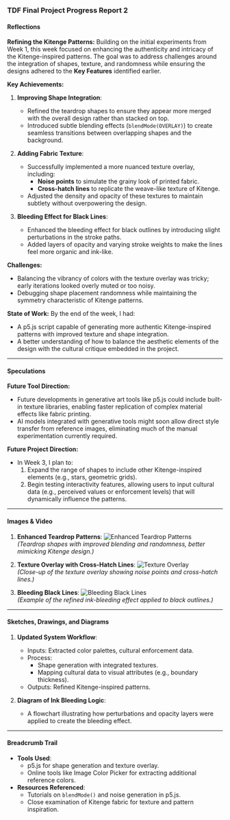 ### TDF Final Project Progress Report 2

#### **Reflections**

**Refining the Kitenge Patterns:**
Building on the initial experiments from Week 1, this week focused on enhancing the authenticity and intricacy of the Kitenge-inspired patterns. The goal was to address challenges around the integration of shapes, texture, and randomness while ensuring the designs adhered to the **Key Features** identified earlier.

**Key Achievements:**
1. **Improving Shape Integration**:
   - Refined the teardrop shapes to ensure they appear more merged with the overall design rather than stacked on top.
   - Introduced subtle blending effects (`blendMode(OVERLAY)`) to create seamless transitions between overlapping shapes and the background.

2. **Adding Fabric Texture**:
   - Successfully implemented a more nuanced texture overlay, including:
     - **Noise points** to simulate the grainy look of printed fabric.
     - **Cross-hatch lines** to replicate the weave-like texture of Kitenge.
   - Adjusted the density and opacity of these textures to maintain subtlety without overpowering the design.

3. **Bleeding Effect for Black Lines**:
   - Enhanced the bleeding effect for black outlines by introducing slight perturbations in the stroke paths.
   - Added layers of opacity and varying stroke weights to make the lines feel more organic and ink-like.

**Challenges:**
- Balancing the vibrancy of colors with the texture overlay was tricky; early iterations looked overly muted or too noisy.
- Debugging shape placement randomness while maintaining the symmetry characteristic of Kitenge patterns.

**State of Work:**
By the end of the week, I had:
- A p5.js script capable of generating more authentic Kitenge-inspired patterns with improved texture and shape integration.
- A better understanding of how to balance the aesthetic elements of the design with the cultural critique embedded in the project.

---

#### **Speculations**

**Future Tool Direction:**
- Future developments in generative art tools like p5.js could include built-in texture libraries, enabling faster replication of complex material effects like fabric printing.
- AI models integrated with generative tools might soon allow direct style transfer from reference images, eliminating much of the manual experimentation currently required.

**Future Project Direction:**
- In Week 3, I plan to:
  1. Expand the range of shapes to include other Kitenge-inspired elements (e.g., stars, geometric grids).
  2. Begin testing interactivity features, allowing users to input cultural data (e.g., perceived values or enforcement levels) that will dynamically influence the patterns.

---

#### **Images & Video**

1. **Enhanced Teardrop Patterns**:
   ![Enhanced Teardrop Patterns](https://via.placeholder.com/800x400)  
   *(Teardrop shapes with improved blending and randomness, better mimicking Kitenge design.)*

2. **Texture Overlay with Cross-Hatch Lines**:
   ![Texture Overlay](https://via.placeholder.com/400x400)  
   *(Close-up of the texture overlay showing noise points and cross-hatch lines.)*

3. **Bleeding Black Lines**:
   ![Bleeding Black Lines](https://via.placeholder.com/400x400)  
   *(Example of the refined ink-bleeding effect applied to black outlines.)*

---

#### **Sketches, Drawings, and Diagrams**

1. **Updated System Workflow**:
   - Inputs: Extracted color palettes, cultural enforcement data.
   - Process:
     - Shape generation with integrated textures.
     - Mapping cultural data to visual attributes (e.g., boundary thickness).
   - Outputs: Refined Kitenge-inspired patterns.

2. **Diagram of Ink Bleeding Logic**:
   - A flowchart illustrating how perturbations and opacity layers were applied to create the bleeding effect.

---

#### **Breadcrumb Trail**

- **Tools Used**:
  - p5.js for shape generation and texture overlay.
  - Online tools like Image Color Picker for extracting additional reference colors.
- **Resources Referenced**:
  - Tutorials on `blendMode()` and noise generation in p5.js.
  - Close examination of Kitenge fabric for texture and pattern inspiration.




